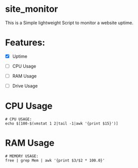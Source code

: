 # site_monitor
This is a Simple lightweight Script to monitor a website uptime.

# Features:
- [X] Uptime
- [ ] CPU Usage
- [ ] RAM Usage
- [ ] Drive Usage


# CPU Usage
```shell
# CPU USAGE:
echo $[100-$(vmstat 1 2|tail -1|awk '{print $15}')]
```


# RAM Usage
```shell
# MEMORY USAGE:
free | grep Mem | awk '{print $3/$2 * 100.0}'
```

